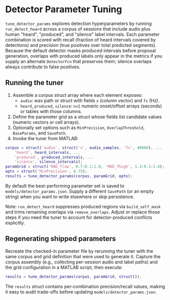 # Detector Parameter Tuning

`tune_detector_params` explores detection hyperparameters by running `run_detect_heard` across a corpus of sessions that include audio plus human "heard", "produced", and "silence" label intervals. Each parameter combination is scored with recall (fraction of heard intervals covered by detections) and precision (true positives over total predicted segments). Because the default detector masks produced intervals before proposal generation, overlaps with produced labels only appear in the metrics if you supply an alternate `DetectorFcn` that preserves them; silence overlaps always contribute to false positives.

## Running the tuner

1. Assemble a corpus struct array where each element exposes:
   - `audio`: wav path or struct with fields `x` (column vector) and `fs` (Hz).
   - `heard`, `produced`, `silence`: `n×2` numeric onset/offset arrays (seconds) or tables with those columns.
2. Define the parameter grid as a struct whose fields list candidate values (numeric vectors or cell arrays).
3. Optionally set options such as `MinPrecision`, `OverlapThreshold`, `BaseParams`, and `SavePath`.
4. Invoke the tuner from MATLAB:

```matlab
corpus = struct('audio', struct('x', audio_samples, 'fs', 48000), ...
    'heard', heard_intervals, ...
    'produced', produced_intervals, ...
    'silence', silence_intervals);
paramGrid = struct('MAD_Tlow', 0.7:0.1:1.0, 'MAD_Thigh', 1.3:0.1:1.6);
opts = struct('MinPrecision', 0.75);
results = tune_detector_params(corpus, paramGrid, opts);
```

By default the best-performing parameter set is saved to `models/detector_params.json`. Supply a different `SavePath` (or an empty string) when you want to write elsewhere or skip persistence.

Note: `run_detect_heard` suppresses produced regions via `build_self_mask` and trims remaining overlaps via `remove_overlaps`. Adjust or replace those steps if you need the tuner to account for detector-produced conflicts explicitly.

## Regenerating shipped parameters

Recreate the checked-in parameter file by rerunning the tuner with the same corpus and grid definition that were used to generate it. Capture the corpus assembly (e.g., collecting per-session audio and label paths) and the grid configuration in a MATLAB script, then execute:

```matlab
results = tune_detector_params(corpus, paramGrid, struct());
```

The `results` struct contains per-combination precision/recall values, making it easy to audit trade-offs before updating `models/detector_params.json`.
